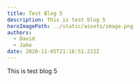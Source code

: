 ```yaml
---
title: Test Blog 5
description: This is test blog 5
heroImagePath: ../static/assets/image.png
authors:
  - David
  - Jake
date: 2020-11-05T21:16:51.222Z
---
```

This is test blog 5 
